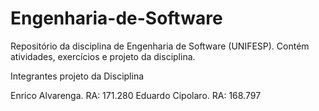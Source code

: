 # Engenharia-de-Software
Repositório da disciplina de Engenharia de Software (UNIFESP). Contém atividades, exercícios e projeto da disciplina.

Integrantes projeto da Disciplina

Enrico Alvarenga. RA: 171.280
Eduardo Cipolaro. RA: 168.797
